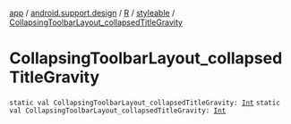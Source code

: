 [app](../../../index.md) / [android.support.design](../../index.md) / [R](../index.md) / [styleable](index.md) / [CollapsingToolbarLayout_collapsedTitleGravity](./-collapsing-toolbar-layout_collapsed-title-gravity.md)

# CollapsingToolbarLayout_collapsedTitleGravity

`static val CollapsingToolbarLayout_collapsedTitleGravity: `[`Int`](https://kotlinlang.org/api/latest/jvm/stdlib/kotlin/-int/index.html)
`static val CollapsingToolbarLayout_collapsedTitleGravity: `[`Int`](https://kotlinlang.org/api/latest/jvm/stdlib/kotlin/-int/index.html)